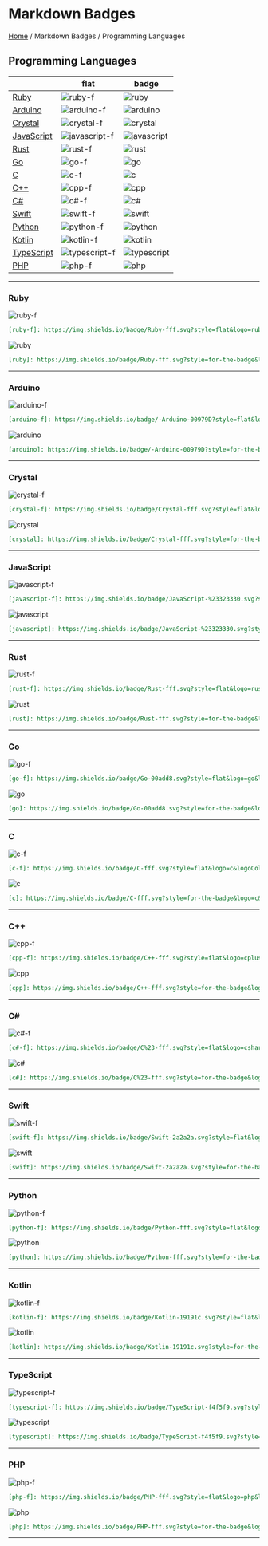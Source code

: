 # Markdown Badges

[Home](../../README.md) / Markdown Badges / Programming Languages

## Programming Languages

| | flat | badge |
| --- | --- | --- |
| [Ruby](#ruby) | ![ruby-f] | ![ruby] |
| [Arduino](#arduino) | ![arduino-f] | ![arduino] |
| [Crystal](#crystal) | ![crystal-f] | ![crystal] |
| [JavaScript](#javascript) | ![javascript-f] | ![javascript] |
| [Rust](#rust) | ![rust-f] | ![rust] |
| [Go](#go) | ![go-f] | ![go] |
| [C](#c) | ![c-f] | ![c] |
| [C++](#c-1) | ![cpp-f] | ![cpp] |
| [C#](#c-2) | ![c#-f] | ![c#] |
| [Swift](#swift) | ![swift-f] | ![swift] |
| [Python](#python) | ![python-f] | ![python] |
| [Kotlin](#kotlin) | ![kotlin-f] | ![kotlin] |
| [TypeScript](#typescript) | ![typescript-f] | ![typescript] |
| [PHP](#php) | ![php-f] | ![php] |

---

### Ruby

![ruby-f]

[ruby-f]: https://img.shields.io/badge/Ruby-fff.svg?style=flat&logo=ruby&logoColor=cc342d&cacheSeconds=3600

```markdown
[ruby-f]: https://img.shields.io/badge/Ruby-fff.svg?style=flat&logo=ruby&logoColor=cc342d&cacheSeconds=3600
```

![ruby]

[ruby]: https://img.shields.io/badge/Ruby-fff.svg?style=for-the-badge&logo=ruby&logoColor=cc342d&cacheSeconds=3600

```markdown
[ruby]: https://img.shields.io/badge/Ruby-fff.svg?style=for-the-badge&logo=ruby&logoColor=cc342d&cacheSeconds=3600
```

---

### Arduino

[arduino-f]: https://img.shields.io/badge/-Arduino-00979D?style=flat&logo=Arduino&logoColor=white&cacheSeconds=3600

![arduino-f]

```markdown
[arduino-f]: https://img.shields.io/badge/-Arduino-00979D?style=flat&logo=Arduino&logoColor=white&cacheSeconds=3600
```

[arduino]: https://img.shields.io/badge/-Arduino-00979D?style=for-the-badge&logo=Arduino&logoColor=white&cacheSeconds=3600

![arduino]

```markdown
[arduino]: https://img.shields.io/badge/-Arduino-00979D?style=for-the-badge&logo=Arduino&logoColor=white&cacheSeconds=3600
```

---

### Crystal

[crystal-f]: https://img.shields.io/badge/Crystal-fff.svg?style=flat&logo=crystal&logoColor=000&cacheSeconds=3600

![crystal-f]

```markdown
[crystal-f]: https://img.shields.io/badge/Crystal-fff.svg?style=flat&logo=crystal&logoColor=000&cacheSeconds=3600
```

[crystal]: https://img.shields.io/badge/Crystal-fff.svg?style=for-the-badge&logo=crystal&logoColor=000&cacheSeconds=3600

![crystal]

```markdown
[crystal]: https://img.shields.io/badge/Crystal-fff.svg?style=for-the-badge&logo=crystal&logoColor=000&cacheSeconds=3600
```

---

### JavaScript

[javascript-f]: https://img.shields.io/badge/JavaScript-%23323330.svg?style=flat&logo=javascript&logoColor=%23F7DF1E&cacheSeconds=3600

![javascript-f]

```markdown
[javascript-f]: https://img.shields.io/badge/JavaScript-%23323330.svg?style=flat&logo=javascript&logoColor=%23F7DF1E&cacheSeconds=3600
```

[javascript]: https://img.shields.io/badge/JavaScript-%23323330.svg?style=for-the-badge&logo=javascript&logoColor=%23F7DF1E&cacheSeconds=3600

![javascript]

```markdown
[javascript]: https://img.shields.io/badge/JavaScript-%23323330.svg?style=for-the-badge&logo=javascript&logoColor=%23F7DF1E&cacheSeconds=3600
```

---

### Rust

[rust-f]: https://img.shields.io/badge/Rust-fff.svg?style=flat&logo=rust&logoColor=000&cacheSeconds=3600

![rust-f]

```markdown
[rust-f]: https://img.shields.io/badge/Rust-fff.svg?style=flat&logo=rust&logoColor=000&cacheSeconds=3600
```

[rust]: https://img.shields.io/badge/Rust-fff.svg?style=for-the-badge&logo=rust&logoColor=000&cacheSeconds=3600

![rust]

```markdown
[rust]: https://img.shields.io/badge/Rust-fff.svg?style=for-the-badge&logo=rust&logoColor=000&cacheSeconds=3600
```

---

### Go

[go-f]: https://img.shields.io/badge/Go-00add8.svg?style=flat&logo=go&logoColor=fff&cacheSeconds=3600

![go-f]

```markdown
[go-f]: https://img.shields.io/badge/Go-00add8.svg?style=flat&logo=go&logoColor=fff&cacheSeconds=3600
```

[go]: https://img.shields.io/badge/Go-00add8.svg?style=for-the-badge&logo=go&logoColor=fff&cacheSeconds=3600

![go]

```markdown
[go]: https://img.shields.io/badge/Go-00add8.svg?style=for-the-badge&logo=go&logoColor=fff&cacheSeconds=3600
```

---

### C

[c-f]: https://img.shields.io/badge/C-fff.svg?style=flat&logo=c&logoColor=a8b9cc&cacheSeconds=3600

![c-f]

```markdown
[c-f]: https://img.shields.io/badge/C-fff.svg?style=flat&logo=c&logoColor=a8b9cc&cacheSeconds=3600
```

[c]: https://img.shields.io/badge/C-fff.svg?style=for-the-badge&logo=c&logoColor=a8b9cc&cacheSeconds=3600

![c]

```markdown
[c]: https://img.shields.io/badge/C-fff.svg?style=for-the-badge&logo=c&logoColor=a8b9cc&cacheSeconds=3600
```

---

### C++

[cpp-f]: https://img.shields.io/badge/C++-fff.svg?style=flat&logo=cplusplus&logoColor=00599c&cacheSeconds=3600

![cpp-f]

```markdown
[cpp-f]: https://img.shields.io/badge/C++-fff.svg?style=flat&logo=cplusplus&logoColor=00599c&cacheSeconds=3600
```

[cpp]: https://img.shields.io/badge/C++-fff.svg?style=for-the-badge&logo=cplusplus&logoColor=00599c&cacheSeconds=3600

![cpp]

```markdown
[cpp]: https://img.shields.io/badge/C++-fff.svg?style=for-the-badge&logo=cplusplus&logoColor=00599c&cacheSeconds=3600
```

---

### C#

[c#-f]: https://img.shields.io/badge/C%23-fff.svg?style=flat&logo=csharp&logoColor=512bd4&cacheSeconds=3600

![c#-f]

```markdown
[c#-f]: https://img.shields.io/badge/C%23-fff.svg?style=flat&logo=csharp&logoColor=512bd4&cacheSeconds=3600
```

[c#]: https://img.shields.io/badge/C%23-fff.svg?style=for-the-badge&logo=csharp&logoColor=512bd4&cacheSeconds=3600

![c#]

```markdown
[c#]: https://img.shields.io/badge/C%23-fff.svg?style=for-the-badge&logo=csharp&logoColor=512bd4&cacheSeconds=3600
```

---

### Swift

[swift-f]: https://img.shields.io/badge/Swift-2a2a2a.svg?style=flat&logo=swift&logoColor=f05138&cacheSeconds=3600

![swift-f]

```markdown
[swift-f]: https://img.shields.io/badge/Swift-2a2a2a.svg?style=flat&logo=swift&logoColor=f05138&cacheSeconds=3600
```

[swift]: https://img.shields.io/badge/Swift-2a2a2a.svg?style=for-the-badge&logo=swift&logoColor=f05138&cacheSeconds=3600

![swift]

```markdown
[swift]: https://img.shields.io/badge/Swift-2a2a2a.svg?style=for-the-badge&logo=swift&logoColor=f05138&cacheSeconds=3600
```

---

### Python

[python-f]: https://img.shields.io/badge/Python-fff.svg?style=flat&logo=python&logoColor=3776ab&cacheSeconds=3600

![python-f]

```markdown
[python-f]: https://img.shields.io/badge/Python-fff.svg?style=flat&logo=python&logoColor=3776ab&cacheSeconds=3600
```

[python]: https://img.shields.io/badge/Python-fff.svg?style=for-the-badge&logo=python&logoColor=3776ab&cacheSeconds=3600

![python]

```markdown
[python]: https://img.shields.io/badge/Python-fff.svg?style=for-the-badge&logo=python&logoColor=3776ab&cacheSeconds=3600
```

---

### Kotlin

[kotlin-f]: https://img.shields.io/badge/Kotlin-19191c.svg?style=flat&logo=kotlin&logoColor=7f52ff&cacheSeconds=3600

![kotlin-f]

```markdown
[kotlin-f]: https://img.shields.io/badge/Kotlin-19191c.svg?style=flat&logo=kotlin&logoColor=7f52ff&cacheSeconds=3600
```

[kotlin]: https://img.shields.io/badge/Kotlin-19191c.svg?style=for-the-badge&logo=kotlin&logoColor=7f52ff&cacheSeconds=3600

![kotlin]

```markdown
[kotlin]: https://img.shields.io/badge/Kotlin-19191c.svg?style=for-the-badge&logo=kotlin&logoColor=7f52ff&cacheSeconds=3600
```

---

### TypeScript

[typescript-f]: https://img.shields.io/badge/TypeScript-f4f5f9.svg?style=flat&logo=typescript&logoColor=3178c6&cacheSeconds=3600

![typescript-f]

```markdown
[typescript-f]: https://img.shields.io/badge/TypeScript-f4f5f9.svg?style=flat&logo=typescript&logoColor=3178c6&cacheSeconds=3600
```

[typescript]: https://img.shields.io/badge/TypeScript-f4f5f9.svg?style=for-the-badge&logo=typescript&logoColor=3178c6&cacheSeconds=3600

![typescript]

```markdown
[typescript]: https://img.shields.io/badge/TypeScript-f4f5f9.svg?style=for-the-badge&logo=typescript&logoColor=3178c6&cacheSeconds=3600
```

---

### PHP

[php-f]: https://img.shields.io/badge/PHP-fff.svg?style=flat&logo=php&logoColor=777bb4&cacheSeconds=3600

![php-f]

```markdown
[php-f]: https://img.shields.io/badge/PHP-fff.svg?style=flat&logo=php&logoColor=777bb4&cacheSeconds=3600
```

[php]: https://img.shields.io/badge/PHP-fff.svg?style=for-the-badge&logo=php&logoColor=777bb4&cacheSeconds=3600

![php]

```markdown
[php]: https://img.shields.io/badge/PHP-fff.svg?style=for-the-badge&logo=php&logoColor=777bb4&cacheSeconds=3600
```

---
